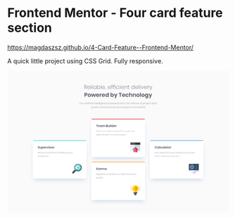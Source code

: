 # Frontend Mentor - Four card feature section

https://magdaszsz.github.io/4-Card-Feature--Frontend-Mentor/

A quick little project using CSS Grid. Fully responsive.

![Design preview for the Four card feature section coding challenge](./design/desktop-design.jpg)

